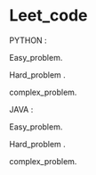 

# Leet_code




PYTHON :


  Easy_problem.
 
  Hard_problem .

  
  complex_problem.


  

JAVA :




 Easy_problem.
  
  Hard_problem .
  
  complex_problem.


